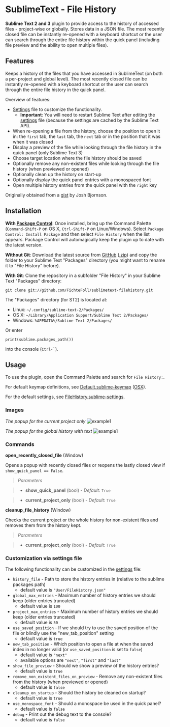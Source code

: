 # SublimeText - File History #

**Sublime Text 2 and 3** plugin to provide access to the history of accessed files - project-wise or globally. Stores data in a JSON file. The most recently closed file can be instantly re-opened with a keyboard shortcut or the user can search through the entire file history within the quick panel (including file preview and the ability to open multiple files).  

## Features ##

Keeps a history of the files that you have accessed in SublimeText (on both a per-project and global level).  The most recently closed file can be instantly re-opened with a keyboard shortcut or the user can search through the entire file history in the quick panel.  

Overview of features:
* [Settings][settings] file to customize the functionality.  
    * **Important**: You will need to restart Sublime Text after editing the [settings][settings] file (because the settings are cached by the Sublime Text API).
* When re-opening a file from the history, choose the position to open it in: the ```first``` tab, the ```last``` tab, the ```next``` tab or in the position that it was when it was closed
* Display a preview of the file while looking through the file history in the quick panel (only Sublime Text 3)
* Choose target location where the file history should be saved
* Optionally remove any non-existent files while looking through the file history (when previewed or opened)
* Optionally clean up the history on start-up
* Optionally display the quick panel entries with a monospaced font
* Open multiple history entries from the quick panel with the ```right``` key

Originally obtained from a [gist][gist] by Josh Bjornson.


## Installation ##

**With [Package Control][pck-ctrl]**: Once installed, bring up the Command Palette (`Command-Shift-P` on OS X, `Ctrl-Shift-P` on Linux/Windows). Select `Package Control: Install Package` and then select `File History` when the list appears. Package Control will automagically keep the plugin up to date with the latest version.

**Without Git**: Download the latest source from [GitHub][github] ([.zip][zipball]) and copy the folder to your Sublime Text "Packages" directory (you might want to rename it to "File History" before).

**With Git**: Clone the repository in a subfolder "File History" in your Sublime Text "Packages" directory:

    git clone git://github.com/FichteFoll/sublimetext-filehistory.git


The "Packages" directory (for ST2) is located at:

* Linux: `~/.config/sublime-text-2/Packages/`
* OS X: `~/Library/Application Support/Sublime Text 2/Packages/`
* Windows: `%APPDATA%/Sublime Text 2/Packages/`

Or enter
```
print(sublime.packages_path())
```
into the console (`` Ctrl-` ``).


## Usage ##

To use the plugin, open the Command Palette and search for `File History:`.

For default keymap definitions, see [Default.sublime-keymap][keymap] ([OSX][keymap-osx]).

For the default settings, see [FileHistory.sublime-settings][settings].

### Images ###

*The popup for the current project only*
![example1][img1]

*The popup for the global history with text*
![example1][img2]

### Commands ###

**open_recently_closed_file** (Window)

Opens a popup with recently closed files or reopens the lastly closed view if `show_quick_panel == False`.

>   *Parameters*

>   - **show_quick_panel** (bool) - *Default*: `True`

>   - **current_project_only** (bool) - *Default*: `True`

**cleanup_file_history** (Window)

Checks the current project or the whole history for non-existent files and removes them from the history kept.

>   *Parameters*

>   - **current_project_only** (bool) - *Default*: `True`

### Customization via settings file ###

The following functionality can be customized in the [settings][settings] file:
* ```history_file``` - Path to store the history entries in (relative to the sublime packages path)
    * default value is ```"User/FileHistory.json"```
* ```global_max_entries``` - Maximum number of history entries we should keep (older entries truncated)
    * default value is ```100```
* ```project_max_entries``` - Maximum number of history entries we should keep (older entries truncated)
    * default value is ```50```
* ```use_saved_position``` - If we should try to use the saved position of the file or blindly use the "new_tab_position" setting
    * default value is ```true```
* ```new_tab_position``` - Which position to open a file at when the saved index in no longer valid (or ```use_saved_position``` is set to ```false```)
    * default value is ```"next"```
    * available options are  ```"next"```, ```"first"``` and ```"last"```
* ```show_file_preview``` - Should we show a preview of the history entries?
    * default value is ```true```
* ```remove_non_existent_files_on_preview``` - Remove any non-existent files from the history (when previewed or opened)
    * default value is ```false```
* ```cleanup_on_startup``` - Should the history be cleaned on startup?
    * default value is ```true```
* ```use_monospace_font``` - Should a monospace be used in the quick panel?
    * default value is ```false```
* ```debug``` - Print out the debug text to the console?
    * default value is ```false```


[gist]: https://gist.github.com/1133602
[github]: https://github.com/FichteFoll/sublimetext-filehistory "Github.com: FichteFoll/sublime-filehistory"
[zipball]: https://github.com/FichteFoll/sublimetext-filehistory/zipball/master
[pck-ctrl]: http://wbond.net/sublime_packages/package_control "Sublime Package Control by wbond"

[settings]: FileHistory.sublime-settings "FileHistory.sublime-settings"

[keymap]: Default.sublime-keymap "Default.sublime-keymap"
[keymap-osx]: Default%20%28OSX%29.sublime-keymap "Default (OSX).sublime-keymap"

[img1]: http://i.imgur.com/6eB4c.png
[img2]: http://i.imgur.com/MzCQH.png

